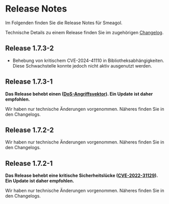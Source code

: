 # Release Notes

Im Folgenden finden Sie die Release Notes für Smeagol. 

Technische Details zu einem Release finden Sie im zugehörigen [Changelog](https://docs.cloudogu.com/de/docs/dogus/smeagol/CHANGELOG/).

## Release 1.7.3-2
* Behebung von kritischem CVE-2024-41110 in Bibliotheksabhängigkeiten. Diese Schwachstelle konnte jedoch nicht aktiv ausgenutzt werden.

## Release 1.7.3-1

**Das Release behebt einen ([DoS-Angriffsvektor](https://security.snyk.io/vuln/SNYK-JAVA-COMFASTERXMLJACKSONCORE-7569538)). Ein Update ist daher empfohlen.**

Wir haben nur technische Änderungen vorgenommen. Näheres finden Sie in den Changelogs.

## Release 1.7.2-2

Wir haben nur technische Änderungen vorgenommen. Näheres finden Sie in den Changelogs.

## Release 1.7.2-1

**Das Release behebt eine kritische Sicherheitslücke ([CVE-2022-31129](https://nvd.nist.gov/vuln/detail/CVE-2022-31129)). Ein Update ist daher empfohlen.**

Wir haben nur technische Änderungen vorgenommen. Näheres finden Sie in den Changelogs.
